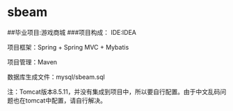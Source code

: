 # sbeam
##毕业项目:游戏商城
###项目构成：
IDE:IDEA

项目框架：Spring + Spring MVC + Mybatis

项目管理：Maven

数据库生成文件：mysql/sbeam.sql

注：Tomcat版本8.5.11，并没有集成到项目中，所以要自行配置。由于中文乱码问题也在tomcat中配置，请自行解决。